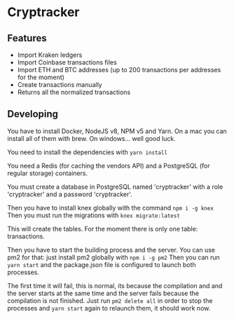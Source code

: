 # Cryptracker

## Features

* Import Kraken ledgers
* Import Coinbase transactions files
* Import ETH and BTC addresses (up to 200 transactions per addresses for the moment)
* Create transactions manually
* Returns all the normalized transactions

## Developing

You have to install Docker, NodeJS v8, NPM v5 and Yarn.
On a mac you can install all of them with brew.
On windows... well good luck.

You need to install the dependencies with `yarn install`

You need a Redis (for caching the vendors API) and a PostgreSQL (for regular storage) containers.

You must create a database in PostgreSQL named 'cryptracker' with a role 'cryptracker' and a password 'cryptracker'.

Then you have to install knex globally with the command `npm i -g knex`
Then you must run the migrations with `knex migrate:latest`

This will create the tables. For the moment there is only one table: transactions.

Then you have to start the building process and the server.
You can use pm2 for that: just install pm2 globally with `npm i -g pm2`
Then you can run `yarn start` and the package.json file is configured to launch both processes.

The first time it will fail, this is normal, its because the compilation and and the server starts at the same time and the server fails because the compilation is not finished.
Just run `pm2 delete all` in order to stop the processes and `yarn start` again to relaunch them, it should work now.
